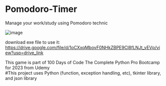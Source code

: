 # Pomodoro-Timer
Manage your work/study using Pomodoro technic

![image](https://github.com/ikhsanmasu/Pomodoro-Timer/assets/76894210/7d76b0ae-7e3a-4adf-8808-7370845dfad9)

download exe file to use it: https://drive.google.com/file/d/1oCXxqMbovF0NHkZBPE9Cl8fLNJt_vEVp/view?usp=drive_link <br />

This game is part of 100 Days of Code The Complete Python Pro Bootcamp for 2023 from Udemy <br />
#This project uses Python (function, exception handling, etc), tkinter library, and json library
